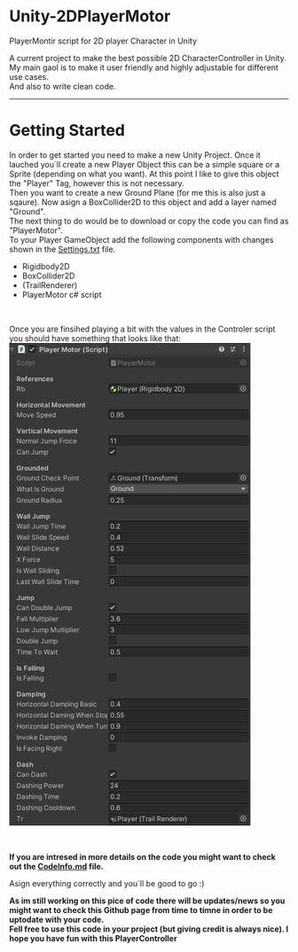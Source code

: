 # Unity-2DPlayerMotor
PlayerMontir script for 2D player Character in Unity

A current project to make the best possible 2D CharacterController in Unity. <br />
My main gaol is to make it user friendly and highly adjustable for different use cases. <br />
And also to write clean code.

---
# Getting Started
In order to get started you need to make a new Unity Project. Once it lauched you`ll create a new Player Object this can be a simple square or a Sprite (depending on what you want). At this point I like to give this object the "Player" Tag, however this is not necessary. <br /> Then you want to create a new Ground Plane (for me this is also just a sqaure). Now asign a BoxCollider2D to this object and add a layer named "Ground".<br /> 
The next thing to do would be to download or copy the code you can find as "PlayerMotor". <br />
To your Player GameObject add the following components with changes shown in the [Settings.txt](Settings.txt) file. <br />

- Rigidbody2D
- BoxCollider2D
- (TrailRenderer)
- PlayerMotor c# script
<br />

Once you are finsihed playing a bit with the values in the Controler script you should have something that looks like that: <br />
![alt text](settings_for_script.png)

<br />

**If you are intresed in more details on the code you might want to check out the [CodeInfo.md](CodeInfo.md) file.**

Asign everything correctly and you`ll be good to go :)


**As im still working on this pice of code there will be updates/news so you might want to check this Github page from time to timne in order to be uptodate with your code. <br /> Fell free to use this code in your project (but giving credit is always nice). I hope you have fun with this PlayerController**
